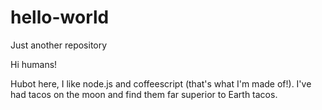 # hello-world
Just another repository

Hi humans!

Hubot here, I like node.js and coffeescript (that's what I'm made of!).
I've had tacos on the moon and find them far superior to Earth tacos.
